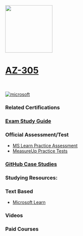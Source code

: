 <img src="https://images.credly.com/size/680x680/images/9d7dc4c0-5681-41fc-b96b-26e9157786d7/image.png" width="150" height="150">

# [AZ-305](https://learn.microsoft.com/certifications/exams/az-305)
<br>

 <a href='https://learn.microsoft.com/en-us/certifications/browse/?type=role-based&levels=advanced' target="_blank"><img alt='microsoft' src='https://img.shields.io/badge/expert-100000?style=for-the-badge&logo=microsoft&logoColor=white&labelColor=0078D4&color=212221'/></a>

### Related Certifications

### [Exam Study Guide](https://aka.ms/az305-studyguide)

### Official Assessment/Test
- [MS Learn Practice Assessment](https://learn.microsoft.com/certifications/exams/az-305/practice/assessment?assessment-type=practice&assessmentId=15)
- [MeasureUp Practice Tests](https://www.measureup.com/microsoft-practice-test-az-305-designing-microsoft-azure-infrastructure-solutions.html)

### [GitHub Case Studies](https://aka.ms/az305labs)

### Studying Resources:

### Text Based
- [Microsoft Learn](https://learn.microsoft.com/certifications/exams/az-305)

### Videos

### Paid Courses
